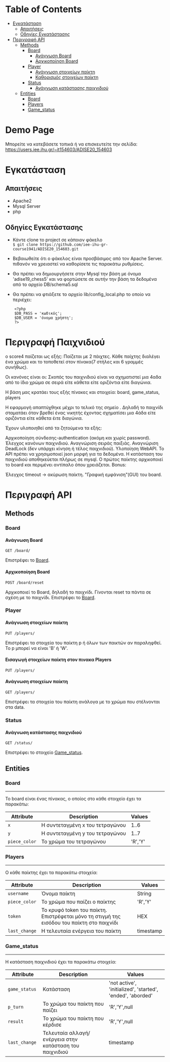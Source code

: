 Table of Contents
=================
   * [Εγκατάσταση](#εγκατάσταση)
      * [Απαιτήσεις](#απαιτήσεις)
      * [Οδηγίες Εγκατάστασης](#οδηγίες-εγκατάστασης)
   * [Περιγραφή API](#περιγραφή-api)
      * [Methods](#methods)
         * [Board](#board)
            * [Ανάγνωση Board](#ανάγνωση-board)
            * [Αρχικοποίηση Board](#αρχικοποίηση-board)
         * [Player](#player)
            * [Ανάγνωση στοιχείων παίκτη](#ανάγνωση-στοιχείων-παίκτη)
            * [Καθορισμός στοιχείων παίκτη](#καθορισμός-στοιχείων-παίκτη)
         * [Status](#status)
            * [Ανάγνωση κατάστασης παιχνιδιού](#ανάγνωση-κατάστασης-παιχνιδιού)
      * [Entities](#entities)
         * [Board](#board-1)
         * [Players](#players)
         * [Game_status](#game_status)


# Demo Page

Μπορείτε να κατεβάσετε τοπικά ή να επισκευτείτε την σελίδα:
https://users.iee.ihu.gr/~it154603/ADISE20_154603



# Εγκατάσταση

## Απαιτήσεις

* Apache2
* Mysql Server
* php

## Οδηγίες Εγκατάστασης

 * Κάντε clone το project σε κάποιον φάκελο <br/>
  `$ git clone https://github.com/iee-ihu-gr-course1941/ADISE20_154603.git`

 * Βεβαιωθείτε ότι ο φάκελος είναι προσβάσιμος από τον Apache Server. πιθανόν να χρειαστεί να καθορίσετε τις παρακάτω ρυθμίσεις.

 * Θα πρέπει να δημιουργήσετε στην Mysql την βάση με όνομα 'adise19_chess5' και να φορτώσετε σε αυτήν την βάση τα δεδομένα από το αρχείο DB/schema5.sql

 * Θα πρέπει να φτιάξετε το αρχείο lib/config_local.php το οποίο να περιέχει:
```
    <?php
	$DB_PASS = 'κωδικός';
	$DB_USER = 'όνομα χρήστη';
    ?>
```

# Περιγραφή Παιχνιδιού

ο score4 παίζεται ως εξής: Παίζεται με 2 πάιχτες. Κάθε παίχτης διαλέγει ένα χρώμα και το τοποθετεί στον πίνακα(7 στήλες και 6 γραμμές συνήθως).

Οι κανόνες είναι οι: Σκοπός του παιχνιδιού είναι να σχηματιστεί μια 4αδα από το ίδιο χρώμα σε σειρά είτε κάθετα είτε οριζόντια είτε διαγώνια.

Η βάση μας κρατάει τους εξής πίνακες και στοιχεία: board, game_status, players

Η εφαρμογή απαπτύχθηκε μέχρι το τελικό της σημείο . Δηλαδή το παιχνίδι σταματάει όταν βρεθεί ένας νικητής έχοντας σχηματίσει μια 4άδα είτε οριζόντια είτε κάθετα έιτε διαγώνια.

Έχουν υλοποιηθεί από τα ζητούμενα τα εξής:

Αρχικοποίηση σύνδεσης-authentication (ακόμη και χωρίς password).
Έλεγχος κανόνων παιχνιδιού.
Αναγνώριση σειράς παιξιάς.
Αναγνώριση DeadLock (δεν υπάρχει κίνηση ή τέλος παιχνιδιού).
Υλοποίηση WebAPI.
Το APΙ πρέπει να χρησιμοποιεί json μορφή για τα δεδομένα.
Η κατάσταση του παιχνιδιού αποθηκεύεται πλήρως σε mysql.
Ο πρώτος παίκτης αρχικοποιεί το board και περιμένει αντίπαλο όπου χρειάζεται.
Bonus:

Έλεγχος timeout → ακύρωση παίκτη.
"Γραφική εμφάνιση"(GUI) του board.



# Περιγραφή API

## Methods


### Board
#### Ανάγνωση Board

```
GET /board/
```

Επιστρέφει το [Board](#Board).

#### Αρχικοποίηση Board
```
POST /board/reset
```

Αρχικοποιεί το Board, δηλαδή το παιχνίδι. Γίνονται reset τα πάντα σε σχέση με το παιχνίδι.
Επιστρέφει το [Board](#Board).



### Player

#### Ανάγνωση στοιχείων παίκτη
```
PUT /players/
```

Επιστρέφει τα στοιχεία του παίκτη p ή όλων των παικτών αν παραληφθεί. Το p μπορεί να είναι 'B' ή 'W'.

#### Εισαγωγή στοιχείων παίκτη στον πινακα Players
```
PUT /players/
```

#### Ανάγνωση στοιχείων παίκτη

```
GET /players/
```

Επιστρέφει τα στοιχεία του παίκτη ανάλογα με το χρώμα που στέλνονται στα data.


### Status

#### Ανάγνωση κατάστασης παιχνιδιού
```
GET /status/
```

Επιστρέφει το στοιχείο [Game_status](#Game_status).



## Entities


### Board
---------

Το board είναι ένας πίνακας, ο οποίος στο κάθε στοιχείο έχει τα παρακάτω:


| Attribute                | Description                                  | Values                              |
| ------------------------ | -------------------------------------------- | ----------------------------------- |
| `x`                      | H συντεταγμένη x του τετραγώνου              | 1..6                                |
| `y`                      | H συντεταγμένη y του τετραγώνου              | 1..7                                |
| `piece_color`            | To χρώμα του τετραγώνου                      | 'R','Y'                             |



### Players
---------

O κάθε παίκτης έχει τα παρακάτω στοιχεία:


| Attribute                | Description                                  | Values                              |
| ------------------------ | -------------------------------------------- | ----------------------------------- |
| `username`               | Όνομα παίκτη                                 | String                              |
| `piece_color`            | To χρώμα που παίζει ο παίκτης                | 'R','Y'                             |
| `token  `                | To κρυφό token του παίκτη. Επιστρέφεται μόνο τη στιγμή της εισόδου του παίκτη στο παιχνίδι | HEX |
| `last_change`            | Η τελευταία ενέργεια του παίκτη			  | timestamp 						 	|

### Game_status
---------

H κατάσταση παιχνιδιού έχει τα παρακάτω στοιχεία:


| Attribute                | Description                                  | Values                              |
| ------------------------ | -------------------------------------------- | ----------------------------------- |
| `game_status  `          | Κατάσταση             | 'not active', 'initialized', 'started', 'ended', 'aborded'     |
| `p_turn`                 | To χρώμα του παίκτη που παίζει        | 'R','Y',null                              |
| `result`                 |  To χρώμα του παίκτη που κέρδισε |'R','Y',null                              |
| `last_change`            | Τελευταία αλλαγή/ενέργεια στην κατάσταση του παιχνιδιού         | timestamp |
